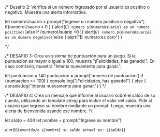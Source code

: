 /*
Desafio 2:
Verifica si un número ingresado por el usuario es positivo o negativo. 
Muestra una alerta informativa.

let numeroUsuario = prompt("ingrese un numero positivo o negativo")
if(numeroUsuario > 0 ) {
    alert(`El numero ${numeroUsuario} es un numero positivo`)
}else if (numeroUsuario <0 ){
    alert(`El numero ${numeroUsuario} es un numero negativo`)
}else {
     alert("El numero es cero")
}

*/

/*  DESAFIO 3:
    Crea un sistema de puntuación para un juego.
    Si la puntuación es mayor o igual a 100, muestra "¡Felicidades, has ganado!". 
    En caso contrario, muestra "Intenta nuevamente para ganar.".

let puntuacion = 140
puntuacion = prompt('numero de puntuacion')
if (puntuacion >= 100) {
    console.log("¡Felicidades, has ganado!")
} else {
    console.log("Intenta nuevamente para ganar.")
}
*/

/*
DESAFIO 4:
Crea un mensaje que informe al usuario sobre el saldo de su cuenta, utilizando un template string para incluir el valor del saldo.
Pide al usuario que ingrese su nombre mediante un prompt. Luego, muestra una alerta de bienvenida usando ese nombre.
*/

let saldo = 400
let nombre = prompt("Ingrese su nombre")

alert(`Bievenido/a ${nombre} su saldo actual es: ${saldo}`)
